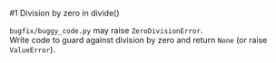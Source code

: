 #1 Division by zero in divide()

`bugfix/buggy_code.py` may raise `ZeroDivisionError`.  
Write code to guard against division by zero and return `None` (or raise `ValueError`).
